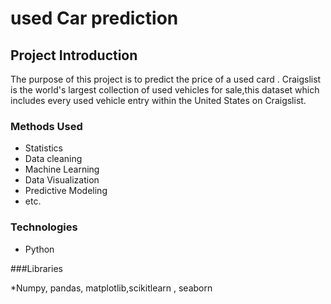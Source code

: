 
# used Car prediction



## Project Introduction
The purpose of this project is to predict the price of a used card . 
Craigslist is the world's largest collection of used vehicles for sale,this dataset which includes every used vehicle entry within the United States on Craigslist.


### Methods Used
* Statistics
* Data cleaning
* Machine Learning
* Data Visualization
* Predictive Modeling
* etc.

### Technologies

* Python

###Libraries

*Numpy, pandas, matplotlib,scikitlearn , seaborn


